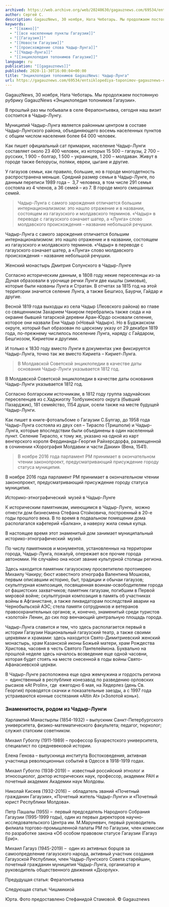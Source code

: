 ```yaml
---
archived: https://web.archive.org/web/20240630/gagauznews.com/69534/entsiklopediya-toponimov-gagauznews-chadyr-lunga.html
author: Сергей С.
description: GagauzNews, 30 ноября, Ната Чеботарь. Мы продолжаем постоянную рубрику GagauzNews «Энциклопедия топонимов Гагаузии». В прошлый раз мы побывали в селе Ферапонтьевка, сегодня наш визит состоится в Чадыр-Лунгу. Муниципий Чадыр-Лунга является районным центром в составе Чадыр-Лунгского района, объединяющего восемь населенных пунктов с общим числом населения более 64 000 человек. Как пишет официальный сат примарии, население Чадыр-Лунги составляет около 23 400 человек, из которых 15 500 – гагаузы, 2 700 – русских, 1 900 – болгар, 1 500 – украинцев, 1 200 – молдаван. Живут в городе также белорусы, поляки, евреи, цыгане и другие. У гагаузов семьи, как правило, большие, но в […]
keywords:
  - "[[важно]]"
  - "[[все населенные пункты Гагаузии]]"
  - "[[Гагаузия]]"
  - "[[Новости Гагаузии]]"
  - "[[происхождение слова Чадыр-Лунга]]"
  - "[[Чадыр-Лунга]]"
  - "[[энциклопедия топонимов Гагаузии]]"
language: ru
publication: "[[gagauznews]]"
published: 2020-11-30T16:00:04+00:00
title: "Энциклопедия топонимов GagauzNews: Чадыр-Лунга"
url: https://gagauznews.com/69534/entsiklopediya-toponimov-gagauznews-chadyr-lunga.html
---
```


GagauzNews, 30 ноября, Ната Чеботарь. Мы продолжаем постоянную рубрику GagauzNews «Энциклопедия топонимов Гагаузии».

В прошлый раз мы побывали в селе Ферапонтьевка, сегодня наш визит состоится в Чадыр-Лунгу.

Муниципий Чадыр-Лунга является районным центром в составе Чадыр-Лунгского района, объединяющего восемь населенных пунктов с общим числом населения более 64 000 человек.

Как пишет официальный сат примарии, население Чадыр-Лунги составляет около 23 400 человек, из которых 15 500 – гагаузы, 2 700 – русских, 1 900 – болгар, 1 500 – украинцев, 1 200 – молдаван. Живут в городе также белорусы, поляки, евреи, цыгане и другие.

У гагаузов семьи, как правило, большие, но в городе многодетность распространена меньше. Средний размер семьи в Чадыр-Лунге, по данным переписи 1989 года –  3,7 человека, в том числе 291 семья состояла из 4 членов, а 36 семей – из 7. В городе много смешанных семей.

> Чадыр-Лунга с самого зарождения отличается большим интернационализмом: это нашло отражение и в названии, состоящем из гагаузского и молдавского терминов. «Чадыр» в переводе с гагаузского означает шатер, а «Лунга» слово молдавского происхождения – название небольшой речушки.

Чадыр-Лунга с самого зарождения отличается большим интернационализмом: это нашло отражение и в названии, состоящем из гагаузского и молдавского терминов. «Чадыр» в переводе с гагаузского означает шатер, а «Лунга» слово молдавского происхождения – название небольшой речушки.

Женский монастырь Дмитрия Солунского в Чадыр-Лунге

Согласно историческим данным, в 1808 году некие переселенцы из-за Дуная образовали в урочище речки Лунги две кышлы (зимовья), которые были названы Лунга и Стратан. В отчетах за 1815 год на этой территории значится селение Лунга, а также Бешгиоз, Баурчи, Гайдар и другие.

Весной 1819 года выходцы из села Чадыр (Леовского района) во главе со священником Захарием Чакиром перебрались также сюда и на окраине бывшей татарской деревни Аран-Юрдо основали селение, которое они назвали Ени Чадыр («Новый Чадыр»). Но в Буджакском округе, который был образован по царскому указу от 29 декабря 1819 года, по-прежнему числилось поселение Лунга, наряду с Гайдаром, Бешгиозом, Кириетом и другими.

И только к 1830 году вместо Лунги в документах уже фиксируется Чадыр-Лунга, точно так же вместо Кириета – Кириет-Лунга.

> В Молдавской Советской энциклопедии в качестве даты основания Чадыр-Лунги указывается 1812 год.

В Молдавской Советской энциклопедии в качестве даты основания Чадыр-Лунги указывается 1812 год.

Согласно болгарским источникам, в 1812 году группа задунайских переселенцев из с.Хаджиоглу Толбухинского округа (бывший Пазарджик), 181 семейство, 1154 души, осели также на месте будущей Чадыр-Лунги.

Как пишет в книге-фотоальбоме о Гагаузии С.Булгар, до 1958 года Чадыр-Лунга состояла из двух сел – Тираспо (Тришполи) и Чадыр-Лунга, которые впоследствии были объединены в один населенный пункт. Селение Тираспо, к тому же, указано на одной из карт венгерского короля Фердинанда-Георгия Райхерсдорфа, размещенной в сочинении «Хорография Молдавии и части Дакии» (Вена, 1541).

> В ноябре 2016 года парламент РМ принимает в окончательном чтении законопроект, предусматривающий присуждение городу статуса муниципия.

В ноябре 2016 года парламент РМ принимает в окончательном чтении законопроект, предусматривающий присуждение городу статуса муниципия.

Историко-этнографический  музей в Чадыр-Лунге

К историческим памятникам, имеющимся в Чадыр-Лунге,  можно отнести дом бизнесмена Стефана Стойковича, построенный в 20-е годы прошлого века. В то время в подвальном помещении дома располагался кафетерий «Балкан», а наверху жила семья купца.

В настоящее время этот знаменитый дом занимает муниципальный историко-этнографический  музей.

По числу памятников и монументов, установленных на территории города, Чадыр-Лунга, пожалуй, опережает все прочие города автономии. Не случайно она носит звание культурной столицы региона.

Здесь находится памятник гагаузскому просветителю протоиерею Михаилу Чакиру; бюст известного этнографа Валентина Мошкова, первым описавшим историю, быт, традиции и обычаи гагаузов; скульптурная композиция, посвященная воинам-освободителям города от фашистских захватчиков; памятник гагаузам, погибшим в Первой мировой войне; скульптурная композиция в память об участниках войны в Афганистане, а также ликвидаторам последствий аварии на Чернобыльской АЭС; стела памяти сотрудников и ветеранов правоохранительных органов; и, конечно, знаменитый среди туристов «золотой» Ленин, до сих пор венчающий центральную площадь города.

Чадыр-Лунга славится и тем, что здесь располагается первый в истории Гагаузии Национальный гагаузский театр, а также своими церквями и храмами: здесь находится Свято-Димитриевский женский монастырь, храм Казанской иконы Божьей матери, храм Рождества Христова, часовня в честь Святого Пантелеймона. Буквально на прошлой неделе здесь началось возведение еще одной часовни, которая будет стоять на месте снесенной в годы войны Свято-Афанасиевской церкви.

В Чадыр-Лунге расположена еще одна жемчужина и гордость региона –  единственный в республике конезавод по разведению орловских рысаков «At Prolin», где  ежегодно 6 мая, на Хедерлез (день Св. Георгия) проводятся скачки и показательные заезды, а с 1997 года устраиваются конные состязания «Altin At» («Золотой конь»).

### Знаменитости, родом из Чадыр-Лунги

Харлампий Манастырлы (1854-1932) – выпускник Санкт-Петербургского университета, физико-математического факультета; педагог, тюрколог; служил статским советником.

Михаил Губоглу (1911-1989) – профессор Бухарестского университета, специалист по средневековой истории.

Елена Генова – выпускница института Востоковедения, активная участница революционных событий в Одессе в 1918-1919 годах.

Михаил Губогло (1938-2019) –  известный российский этнолог и этносоциолог, доктор исторических наук, профессор, академик РАН и почетный академик Академии наук Молдовы.

Николай Кисеев (1932-2016) –  обладатель званий «Почетный гражданин Гагаузии», «Почетный житель Чадыр-Лунги» и «Почетный юрист Республики Молдова».

Петр Пашалы (1955) –  первый председатель Народного Собрания Гагаузии (1995-1999 годы), один из первых директоров научно-исследовательского Центра им. М.Маруневич, первый руководитель филиала торгово-промышленной палаты РМ по Гагаузии, член комиссии по разработке закона «Об особом правовом статусе Гагаузии (Гагауз Ери)».

Михаил Гагауз (1945-2019) –  один из активных борцов за самоопределение гагаузского народа, активный участник создания Гагаузской Республики, член Чадыр-Лунгского Совета старейшин, почетный гражданин муниципия Чадыр-Лунга, организатор и руководитель общественного движения «Доорлук».

Предудущая статья: Ферапонтьевка

Следующая статья: Чишмикиой

Юрта. Фото предоставлено Стефанидой Стамовой. © Gagauznews